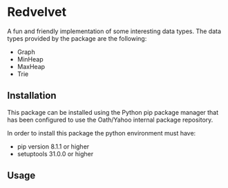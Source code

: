# Redvelvet


A fun and friendly implementation of some interesting data types. The data types provided by the package are the following:
* Graph
* MinHeap
* MaxHeap
* Trie


## Installation

This package can be installed using the Python pip package manager that has been configured to use the Oath/Yahoo
internal package repository.

In order to install this package the python environment must have:

* pip version 8.1.1 or higher
* setuptools 31.0.0 or higher

##  Usage




                          
